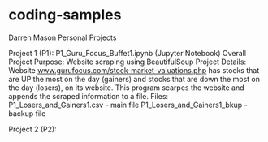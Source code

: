 # coding-samples
Darren Mason Personal Projects

Project 1 (P1): P1_Guru_Focus_Buffet1.ipynb (Jupyter Notebook)
  Overall Project Purpose: Website scraping using BeautifulSoup
Project Details:
  Website www.gurufocus.com/stock-market-valuations.php has stocks that are UP the most on the day (gainers) and stocks that are down the most on the day (losers),  on its website. This program scarpes the website and appends the scraped information to a file.
Files:
  P1_Losers_and_Gainers1.csv - main file
  P1_Losers_and_Gainers1_bkup - backup file


Project 2 (P2):
